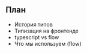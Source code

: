 ## План

- История типов <!-- .element: class="fragment" -->
- Типизация на фронтенде <!-- .element: class="fragment" -->
- typescript vs flow <!-- .element: class="fragment" -->
- Что мы используем (flow) <!-- .element: class="fragment" -->

